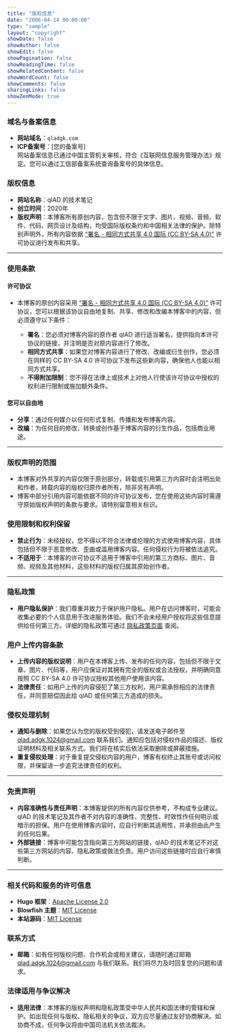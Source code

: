 ```yaml
---
title: "版权信息"
date: "2006-04-14 00:00:00"
type: "sample"
layout: "copyright"
showDate: false
showAuthor: false
showEdit: false
showPagination: false
showReadingTime: false
showRelatedContent: false
showWordCount: false
showComments: false
sharingLinks: false
showZenMode: true
---
```


### 域名与备案信息

- **网站域名**：`qladgk.com`
- **ICP备案号**：[您的备案号]  
  网站备案信息已通过中国主管机关审核，符合《互联网信息服务管理办法》规定。您可以通过工信部备案系统查询备案号的具体信息。

### 版权信息

- **网站名称**：qlAD 的技术笔记
- **创立时间**：2020年
- **版权声明**：本博客所有原创内容，包含但不限于文字、图片、视频、音频、软件、代码、网页设计及结构，均受国际版权条约和中国相关法律的保护。除特别声明外，所有内容依据 [“署名 - 相同方式共享 4.0 国际 (CC BY-SA 4.0)”](https://creativecommons.org/licenses/by-sa/4.0/deed.zh) 许可协议进行发布和共享。

---

### 使用条款

#### **许可协议**

- 本博客的原创内容采用 [“署名 - 相同方式共享 4.0 国际 (CC BY-SA 4.0)”](https://creativecommons.org/licenses/by-sa/4.0/deed.zh) 许可协议，您可以根据该协议自由地复制、共享、修改和改编本博客中的内容，但必须遵守以下条件：

  - **署名**：您必须对博客内容的原作者 qlAD 进行适当署名，提供指向本许可协议的链接，并注明是否对原内容进行了修改。
  - **相同方式共享**：如果您对博客内容进行了修改、改编或衍生创作，您必须在同样的 CC BY-SA 4.0 许可协议下发布这些新内容，确保他人也能以相同方式共享。
  - **不得附加限制**：您不得在法律上或技术上对他人行使该许可协议中授权的权利进行限制或施加额外条件。

#### **您可以自由地**

- **分享**：通过任何媒介以任何形式复制、传播和发布博客内容。
- **改编**：为任何目的修改、转换或创作基于博客内容的衍生作品，包括商业用途。

---

### 版权声明的范围

- 本博客对外共享的内容仅限于原创部分，转载或引用第三方内容时会注明出处和作者，转载内容的版权归原作者所有，除非另有声明。
- 博客中部分引用内容可能依据不同的许可协议发布，您在使用这些内容时需遵守原始版权声明的条款与要求。请特别留意相关标识。

### 使用限制和权利保留

- **禁止行为**：未经授权，您不得以不符合法律或伦理的方式使用博客内容，具体包括但不限于恶意修改、歪曲或滥用博客内容。任何侵权行为将被依法追究。
- **不适用于**：本博客的许可协议不适用于博客中引用的第三方商标、图片、音频、视频及其他材料，这些材料的版权归属其原始创作者。

---

### 隐私政策

- **用户隐私保护**：我们尊重并致力于保护用户隐私。用户在访问博客时，可能会收集必要的个人信息用于改进服务体验。我们不会未经用户授权将这些信息提供给任何第三方。详细的隐私政策可通过 <a href='/privacy-policy/' target='_blank'>隐私政策页面</a> 查阅。

### 用户上传内容条款

- **上传内容的版权说明**：用户在本博客上传、发布的任何内容，包括但不限于文章、图片、代码等，用户应保证对其拥有完全的版权或合法授权，并明确同意按照 CC BY-SA 4.0 许可协议授权其他用户使用该内容。
- **法律责任**：如用户上传的内容侵犯了第三方权利，用户需承担相应的法律责任，并同意赔偿因此给 qlAD 或任何第三方造成的损失。

### 侵权处理机制

- **通知与删除**：如果您认为您的版权受到侵犯，请发送电子邮件至 [qlad.adgk.1024@gmail.com](mailto:qlad.adgk.1024@gmail.com) 联系我们。通知应包括对侵权作品的描述、版权证明材料及相关联系方式。我们将在核实后依法采取删除或屏蔽措施。
- **重复侵权处理**：对于重复提交侵权内容的用户，博客有权终止其账号或访问权限，并保留进一步追究法律责任的权利。

---

### 免责声明

- **内容准确性与责任声明**：本博客提供的所有内容仅供参考，不构成专业建议。qlAD 的技术笔记及其作者不对内容的准确性、完整性、时效性作任何明示或暗示的担保。用户在使用博客内容时，应自行判断其适用性，并承担由此产生的任何后果。
- **外部链接**：博客中可能包含指向第三方网站的链接，qlAD 的技术笔记不对这些第三方网站的内容、隐私政策或做法负责。用户访问这些链接时应自行审慎判断。

---

### 相关代码和服务的许可信息

- **Hugo 框架**：[Apache License 2.0](https://github.com/gohugoio/hugo/blob/master/LICENSE)
- **Blowfish 主题**：[MIT License](https://github.com/nunocoracao/blowfish/blob/main/LICENSE)
- **本站源码**：[MIT License](https://github.com/qlad/qlad.github.io/blob/main/LICENSE)

### 联系方式

- **邮箱**：如有任何版权问题、合作机会或相关建议，请随时通过邮箱 [qlad.adgk.1024@gmail.com](mailto:qlad.adgk.1024@gmail.com) 与我们联系。我们将尽力及时回复您的问题和请求。

### 法律适用与争议解决

- **适用法律**：本博客的版权声明和隐私政策受中华人民共和国法律的管辖和保护。如出现任何与版权、隐私相关的争议，双方应尽量通过友好协商解决。如协商不成，任何争议将由中国司法机关依法裁决。

